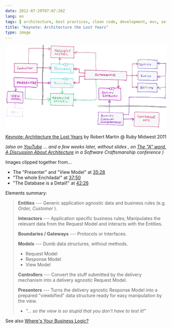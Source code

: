 ```yaml
---
date: 2012-07-29T07:07:28Z
lang: en
tags: [ architecture, best practices, clean code, development, mvc, software ]
title: "Keynote: Architecture the Lost Years"
type: image
---
```


![](entity-relationship-diagram.png)

[Keynote: Architecture the Lost Years](http://www.confreaks.com/videos/759-rubymidwest2011-keynote-architecture-the-lost-years) by Robert Martin @ Ruby Midwest 2011

*(also on
[YouTube](http://www.youtube.com/watch?v=WpkDN78P884&feature=player_detailpage#t=2546s)
... and a few weeks later,* *without slides* *, on [The "A" word. A
Discussion About Architecture](http://vimeo.com/30083598) in a*
*Software Craftsmanship conference* *)*

Images clipped together from...

-   The "Presenter" and "View Model" at
    [35:28](http://www.youtube.com/watch?v=WpkDN78P884&feature=player_detailpage#t=2128s)
-   "The whole Enchilada!" at
    [37:50](http://www.youtube.com/watch?v=WpkDN78P884&feature=player_detailpage#t=2270s)
-   "The Database is a Detail!" at
    [42:26](http://www.youtube.com/watch?v=WpkDN78P884&feature=player_detailpage#t=2546s)

Elements summary:

>
> **Entities** --- Generic application agnostic data and business rules
> (e.g. *Order, Customer* ).
>
> **Interactors** --- Application specific business rules; Manipulates
> the relevant data from the Request Model and interacts with the
> Entities.
>
> **Boundaries / Gateways** --- Protocols or Interfaces.
>
> **Models** --- Dumb data structures, without methods.
>
> -   Request Model
> -   Response Model
> -   View Model
>
> **Controllers** --- Convert the stuff submitted by the delivery
> mechanism into a delivery agnostic Request Model.
>
> **Presenters** --- Turns the delivery agnostic Response Model into a
> prepared "viewbified" data structure ready for easy manipulation by
> the view.
>
> -   *"... so the view is so stupid that you don't have to test it!"*

See also [Where's Your Business
Logic?](http://collectiveidea.com/blog/archives/2012/06/28/wheres-your-business-logic/)


